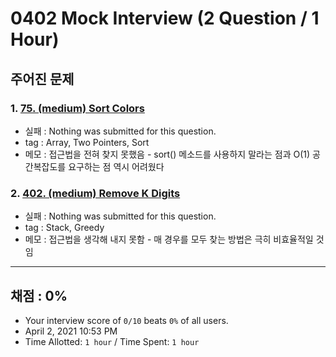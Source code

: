 # 0402 Mock Interview (2 Question / 1 Hour)

## 주어진 문제

### 1. [75. (medium) Sort Colors](https://leetcode.com/problems/sort-colors/)

- 실패 : Nothing was submitted for this question.
- tag : Array, Two Pointers, Sort
- 메모 : 접근법을 전혀 찾지 못했음 - sort() 메소드를 사용하지 말라는 점과 O(1) 공간복잡도를 요구하는 점 역시 어려웠다

### 2. [402. (medium) Remove K Digits](https://leetcode.com/problems/remove-k-digits/)

- 실패 : Nothing was submitted for this question.
- tag : Stack, Greedy
- 메모 : 접근법을 생각해 내지 못함 - 매 경우를 모두 찾는 방법은 극히 비효율적일 것임

---

## 채점 : 0%

- Your interview score of `0/10` beats `0%` of all users.
- April 2, 2021 10:53 PM
- Time Allotted: `1 hour` / Time Spent: `1 hour`
